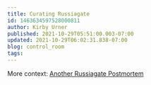 ```yaml
---
title: Curating Russiagate
id: 1463634597528000811
author: Kirby Urner
published: 2021-10-29T05:51:00.003-07:00
updated: 2021-10-29T06:02:31.838-07:00
blog: control_room
tags: 
---
```


More context: [Another Russiagate Postmortem](https://worldgame.blogspot.com/2020/11/another-russiagate-postmortem.html)